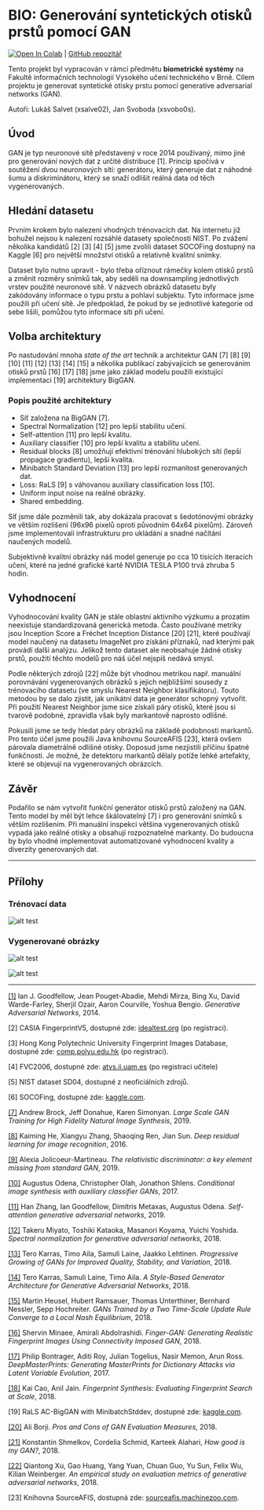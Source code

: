 # BIO: Generování syntetických otisků prstů pomocí GAN

[![Open In Colab](https://colab.research.google.com/assets/colab-badge.svg)](https://colab.research.google.com/github/Luksalos/BIO-fingerprint-GAN/blob/master/fingerprint_BigGAN.ipynb) | [GitHub repozitář](https://github.com/Luksalos/BIO-fingerprint-GAN)

Tento projekt byl vypracován v rámci předmětu **biometrické systémy** na Fakultě informačních technologií
Vysokého učení technického v Brně. Cílem projektu je generovat syntetické otisky prstu pomocí
generative adversarial networks (GAN).

Autoři: Lukáš Salvet (xsalve02), Jan Svoboda (xsvobo0s).

## Úvod

GAN je typ neuronové sítě představený v roce 2014 používaný, mimo jiné pro generování nových dat z určité distribuce [1].
Princip spočívá v soutěžení dvou neuronových sítí: generátoru, který generuje dat z náhodné šumu a diskriminátoru, který se snaží odlišit reálná data od těch vygenerovaných.

## Hledání datasetu

Prvním krokem bylo nalezení vhodných trénovacích dat. Na internetu již bohužel nejsou k nalezení rozsáhlé datasety
společnosti NIST. Po zvážení několika kandidátů [2] [3] [4] [5] jsme zvolili dataset SOCOFing dostupný na Kaggle [6]
pro největší množství otisků a relativně kvalitní snímky.

Dataset bylo nutno upravit - bylo třeba oříznout rámečky kolem otisků prstů a změnit rozměry snímků tak,
aby seděli na downsampling jednotlivých vrstev použité neuronové sítě. V názvech obrázků datasetu byly zakódovány
informace o typu prstu a pohlaví subjektu. Tyto informace jsme použili při učení sítě. Je předpoklad, že pokud by se
jednotlivé kategorie od sebe lišili, pomůžou tyto informace síti při učení.

## Volba architektury

Po nastudování mnoha *state of the art* technik a architektur GAN [7] [8] [9] [10] [11] [12] [13] [14] [15]
a několika publikací zabývajících se generováním otisků prstů [16] [17] [18] jsme jako základ modelu použili existující
implementaci [19] architektury BigGAN.

### Popis použité architektury

* Síť založena na BigGAN [7].
* Spectral Normalization [12] pro lepší stabilitu učení.
* Self-attention [11] pro lepší kvalitu.
* Auxiliary classifier [10] pro lepší kvalitu a stabilitu učení.
* Residual blocks [8] umožňují efektivní trénování hlubokých sítí (lepší propagace gradientu), lepší kvalita.
* Minibatch Standard Deviation [13] pro lepší rozmanitost generovaných dat.
* Loss: RaLS [9] s váhovanou auxiliary classification loss [10].
* Uniform input noise na reálné obrázky.
* Shared embedding.

Síť jsme dále pozměnili tak, aby dokázala pracovat s šedotónovými obrázky ve větším rozlišení (96x96 pixelů oproti původním 64x64 pixelům). Zároveň jsme implementovali infrastrukturu pro ukládání a snadné načítání naučených modelů.

Subjektivně kvalitní obrázky náš model generuje po cca 10 tisících iteracích učení, které na jedné grafické kartě NVIDIA TESLA P100 trvá zhruba 5 hodin.

## Vyhodnocení

Vyhodnocování kvality GAN je stále oblastní aktivního výzkumu a prozatím neexistuje standardizovaná generická metoda.
Často používané metriky jsou Inception Score a Fréchet Inception Distance [20] [21], které používají model naučený na datasetu ImageNet pro získání příznaků, nad kterými pak provádí další analýzu. Jelikož tento dataset ale neobsahuje žádné otisky prstů, použití těchto modelů pro náš účel nejspíš nedává smysl.

Podle některých zdrojů [22] může být vhodnou metrikou např. manuální porovnávání vygenerovaných obrázků
s jejich nejbližšími sousedy z trénovacího datasetu (ve smyslu Nearest Neighbor klasifikátoru). Touto metodou by se dalo zjistit,
jak unikátní data je generátor schopný vytvořit. Při použití Nearest Neighbor jsme sice získali páry otisků, které jsou si tvarově podobné,
zpravidla však byly markantově naprosto odlišné.

Pokusili jsme se tedy hledat páry obrázků na základě podobnosti markantů. Pro tento účel jsme použili Java knihovnu SourceAFIS [23],
která ovšem párovala diametrálně odlišné otisky. Doposud jsme nezjistili příčinu špatné funkčnosti. Je možné, že detektoru
markantů dělaly potíže lehké artefakty, které se objevují na vygenerovaných obrázcích.

## Závěr

Podařilo se nám vytvořit funkční generátor otisků prstů založený na GAN. Tento model by měl být lehce
škálovatelný [7] i pro generování snímků s větším rozlišením. Při manuální inspekci většina vygenerovaných
otisků vypadá jako reálné otisky a obsahují rozpoznatelné markanty.
Do budoucna by bylo vhodné implementovat automatizované vyhodnocení kvality a diverzity generovaných dat.

---

## Přílohy

### Trénovací data
![alt test](data/train-1.png)

### Vygenerované obrázky
![alt test](data/step-23808.png)

![alt test](data/gen-24576-1.png)

---

[[1]](https://arxiv.org/abs/1406.2661) Ian J. Goodfellow, Jean Pouget-Abadie, Mehdi Mirza, Bing Xu, David Warde-Farley, Sherjil Ozair, Aaron Courville, Yoshua Bengio. *Generative Adversarial Networks*, 2014.

[2] CASIA FingerprintV5, dostupné zde: [idealtest.org](http://www.idealtest.org/dbDetailForUser.do?id=7) (po registraci).

[3] Hong Kong Polytechnic University Fingerprint Images Database, dostupné zde: [comp.polyu.edu.hk](http://www4.comp.polyu.edu.hk/~csajaykr/fingerprint.htm) (po registraci).

[4] FVC2006, dostupné zde: [atvs.ii.uam.es](http://atvs.ii.uam.es/atvs/fvc2006.html) (po registraci učitele)

[5] NIST dataset SD04, dostupné z neoficiálních zdrojů.

[6] SOCOFing, dostupné zde: [kaggle.com](https://www.kaggle.com/ruizgara/socofing).

[[7]](https://arxiv.org/abs/1809.11096) Andrew Brock, Jeff Donahue, Karen Simonyan. *Large Scale GAN Training for High Fidelity Natural Image Synthesis*, 2019.

[[8]](https://arxiv.org/abs/1512.03385) Kaiming He, Xiangyu Zhang, Shaoqing Ren, Jian Sun. *Deep residual learning for image recognition*, 2016.

[[9]](https://arxiv.org/abs/1807.00734) Alexia Jolicoeur-Martineau. *The relativistic discriminator: a key element missing from standard GAN*, 2019.

[[10]](https://arxiv.org/abs/1610.09585) Augustus Odena, Christopher Olah, Jonathon Shlens. *Conditional image synthesis with auxiliary classifier GANs*, 2017.

[[11]](https://arxiv.org/abs/1805.08318) Han Zhang, Ian Goodfellow, Dimitris Metaxas, Augustus Odena. *Self-attention generative adversarial networks*, 2019.

[[12]](https://arxiv.org/abs/1802.05957) Takeru Miyato, Toshiki Kataoka, Masanori Koyama, Yuichi Yoshida. *Spectral normalization for generative adversarial networks*, 2018.

[[13]](https://arxiv.org/abs/1710.10196) Tero Karras, Timo Aila, Samuli Laine, Jaakko Lehtinen. *Progressive Growing of GANs for Improved Quality, Stability, and Variation*, 2018.

[[14]](https://arxiv.org/abs/1812.04948) Tero Karras, Samuli Laine, Timo Aila. *A Style-Based Generator Architecture for Generative Adversarial Networks*, 2018.

[[15]](https://arxiv.org/abs/1706.08500) Martin Heusel, Hubert Ramsauer, Thomas Unterthiner, Bernhard Nessler, Sepp Hochreiter. *GANs Trained by a Two Time-Scale Update Rule Converge to a Local Nash Equilibrium*, 2018.

[[16]](https://arxiv.org/abs/1812.10482) Shervin Minaee, Amirali Abdolrashidi. *Finger-GAN: Generating Realistic Fingerprint Images Using Connectivity Imposed GAN*, 2018.

[[17]](https://arxiv.org/abs/1705.07386) Philip Bontrager, Aditi Roy, Julian Togelius, Nasir Memon, Arun Ross. *DeepMasterPrints: Generating MasterPrints for Dictionary Attacks via Latent Variable Evolution*, 2017.

[[18]](https://ieeexplore.ieee.org/document/8411200) Kai Cao, Anil Jain. *Fingerprint Synthesis: Evaluating Fingerprint Search at Scale*, 2018.

[19] RaLS AC-BigGAN with MinibatchStddev, dostupné zde: [kaggle.com](https://www.kaggle.com/yukia18/sub-rals-ac-biggan-with-minibatchstddev).

[[20]](https://arxiv.org/abs/1802.03446) Ali Borji. *Pros and Cons of GAN Evaluation Measures*, 2018.

[[21]](https://arxiv.org/abs/1807.09499) Konstantin Shmelkov, Cordelia Schmid, Karteek Alahari, *How good is my GAN?*, 2018.

[[22]](https://arxiv.org/abs/1806.07755) Qiantong Xu, Gao Huang, Yang Yuan, Chuan Guo, Yu Sun, Felix Wu, Kilian Weinberger. *An empirical study on evaluation metrics of generative adversarial networks*, 2018.

[23] Knihovna SourceAFIS, dostupná zde: [sourceafis.machinezoo.com](https://sourceafis.machinezoo.com/).
